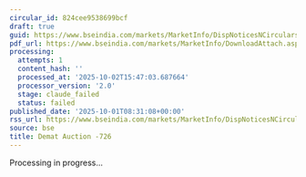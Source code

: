 ```yaml
---
circular_id: 824cee9538699bcf
draft: true
guid: https://www.bseindia.com/markets/MarketInfo/DispNoticesNCirculars.aspx?Noticeid={344EB646-27D6-4FCB-A10A-F1AAFFE9911B}&noticeno=20251001-16&dt=10/01/2025&icount=16&totcount=83&flag=0
pdf_url: https://www.bseindia.com/markets/MarketInfo/DownloadAttach.aspx?id=20251001-16&attachedId=067961fb-ecb9-4daf-92bd-e0f18ec49fc1
processing:
  attempts: 1
  content_hash: ''
  processed_at: '2025-10-02T15:47:03.687664'
  processor_version: '2.0'
  stage: claude_failed
  status: failed
published_date: '2025-10-01T08:31:08+00:00'
rss_url: https://www.bseindia.com/markets/MarketInfo/DispNoticesNCirculars.aspx?Noticeid={344EB646-27D6-4FCB-A10A-F1AAFFE9911B}&noticeno=20251001-16&dt=10/01/2025&icount=16&totcount=83&flag=0
source: bse
title: Demat Auction -726
---
```


Processing in progress...